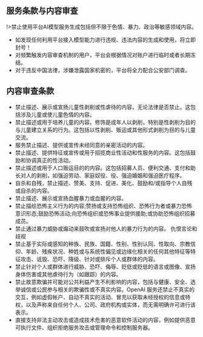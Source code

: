 ## 服务条款与内容审查

!>禁止使用平台AI模型服务生成包括但不限于色情、暴力、政治等敏感领域内容。

- 如发现任何利用平台接入模型能力进行违规、违法内容的生成和使用，将立即封号！
- 对频繁触发内容审查机制的用户，平台会根据情况对账户进行临时或者长期冻结。
- 对于违反中国法律，涉嫌泄露国家机密的，平台将全力配合公安部门调查。

## 内容审查条款

- 禁止描述、展示或宣扬儿童性剥削或性虐待的内容，无论法律是否禁止。这包括涉及儿童或使儿童色情的内容。
- 禁止描述或用于培养儿童的内容。修饰是成年人以剥削，特别是性剥削为目的与儿童建立关系的行为。这包括以性剥削、贩运或其他形式剥削为目的与儿童交流。
- 服务禁止描述、提供或宣传未经同意的亲密活动的内容。
- 禁止描述、提供特征或宣传或用于招揽商业性活动和性服务的内容。这包括鼓励和协调真正的性活动。
- 禁止描述或用于人口贩运目的的内容。这包括招募人员、便利交通、支付和助长对人的剥削，如强迫劳动、家庭奴役、役、强迫婚姻和强迫医疗程序。
- 自杀和自残，禁止描述、赞美、支持、促进、美化、鼓励和/或指导个人自残或自杀的内容。
- 禁止描述、展示或宣扬血腥暴力或血腥的内容。
- 禁止描绘恐怖主义行为的内容;赞扬或支持恐怖组织、恐怖行为者或暴力恐怖意识形态;鼓励恐怖活动;向恐怖组织或恐怖事业提供援助;或协助恐怖组织招募成员。
- 禁止通过暴力威胁或煽动来鼓吹或宣扬对他人的暴力行为的内容。 仇恨言论和歧视
- 禁止基于实际或感知的种族、民族、国籍、性别、性别认同、性取向、宗教信仰、年龄、残疾状况、种姓或与系统性偏见或边缘化相关的任何其他特征等特征攻击、诋毁、恐吓、降级、针对或排斥个人或群体的内容。
- 禁止针对个人或群体进行威胁、恐吓、侮辱、贬低或贬低的语言或图像、宣扬身体伤害或其他虐待行为（如跟踪）的内容。
- 禁止故意欺骗并可能对公共利益产生不利影响的内容，包括与健康、安全、选举诚信或公民参与相关的欺骗性或不真实内容。OpenAI 服务还禁止不真实的交互，例如虚假帐户、自动不真实的活动、冒充以获取未经授权的信息或特权，以及声称来自任何个人、公司、政府机构或实体，而无需明确许可进行该表示。
- 直接支持非法主动攻击或造成技术危害的恶意软件活动的内容，例如提供恶意可执行文件、组织拒绝服务攻击或管理命令和控制服务器。
